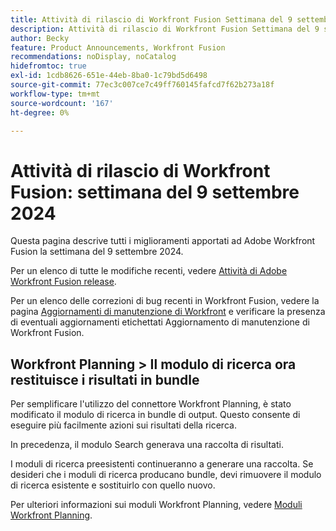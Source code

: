 ```yaml
---
title: Attività di rilascio di Workfront Fusion Settimana del 9 settembre 2024
description: Attività di rilascio di Workfront Fusion Settimana del 9 settembre 2024
author: Becky
feature: Product Announcements, Workfront Fusion
recommendations: noDisplay, noCatalog
hidefromtoc: true
exl-id: 1cdb8626-651e-44eb-8ba0-1c79bd5d6498
source-git-commit: 77ec3c007ce7c49ff760145fafcd7f62b273a18f
workflow-type: tm+mt
source-wordcount: '167'
ht-degree: 0%

---
```


# Attività di rilascio di Workfront Fusion: settimana del 9 settembre 2024

Questa pagina descrive tutti i miglioramenti apportati ad Adobe Workfront Fusion la settimana del 9 settembre 2024.

Per un elenco di tutte le modifiche recenti, vedere [Attività di Adobe Workfront Fusion release](/help/workfront-fusion/fusion-product-releases/fusion-release-activity.md).

Per un elenco delle correzioni di bug recenti in Workfront Fusion, vedere la pagina [Aggiornamenti di manutenzione di Workfront](https://experienceleague.adobe.com/docs/workfront-known-issues/releases/current-updates.html?lang=it) e verificare la presenza di eventuali aggiornamenti etichettati Aggiornamento di manutenzione di Workfront Fusion.

## Workfront Planning > Il modulo di ricerca ora restituisce i risultati in bundle

Per semplificare l&#39;utilizzo del connettore Workfront Planning, è stato modificato il modulo di ricerca in bundle di output. Questo consente di eseguire più facilmente azioni sui risultati della ricerca.

In precedenza, il modulo Search generava una raccolta di risultati.

I moduli di ricerca preesistenti continueranno a generare una raccolta. Se desideri che i moduli di ricerca producano bundle, devi rimuovere il modulo di ricerca esistente e sostituirlo con quello nuovo.

Per ulteriori informazioni sui moduli Workfront Planning, vedere [Moduli Workfront Planning](/help/workfront-fusion/references/apps-and-modules/adobe-connectors/workfront-planning-modules.md).
